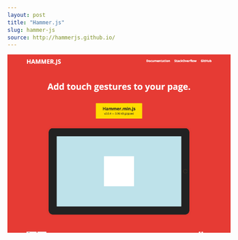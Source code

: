 ```yaml
---
layout: post
title: "Hammer.js"
slug: hammer-js
source: http://hammerjs.github.io/
---
```


<img src="/screenshots/hammer-js.png">
